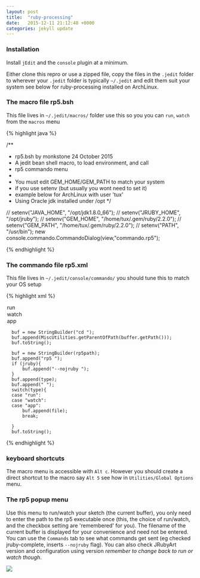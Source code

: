 ```yaml
---
layout: post
title:  "ruby-processing"
date:   2015-12-11 21:12:48 +0000
categories: jekyll update
---
```

### Installation

Install `jEdit` and the `console` plugin at a minimum.

Either clone this repro or use a zipped file, copy the files in the `.jedit` folder to wherever your `.jedit` folder is typically `~/.jedit` and edit them suit your system see below for ruby-processing installed on ArchLinux.

### The macro file rp5.bsh

This file lives in `~/.jedit/macros/` folder use this so you you can `run`, `watch` from the `macros` menu 

{% highlight java %}

/**
* rp5.bsh by monkstone 24 October 2015 
* A jedit bean shell macro, to load environment, and call
* rp5 commando menu
*
* You must edit GEM_HOME/GEM_PATH to match your system
* if you use setenv (but usually you wont need to set it)
* example below for ArchLinux with user 'tux'
* Using Oracle jdk installed under /opt
*/

// setenv("JAVA_HOME", "/opt/jdk1.8.0_66");
// setenv("JRUBY_HOME", "/opt/jruby");
// setenv("GEM_HOME", "/home/tux/.gem/ruby/2.2.0");
// setenv("GEM_PATH", "/home/tux/.gem/ruby/2.2.0");
// setenv("PATH", "/usr/bin");
new console.commando.CommandoDialog(view,"commando.rp5");

{% endhighlight %}

### The commando file rp5.xml

This file lives in `~/.jedit/console/commando/` you should tune this to match your OS setup

{% highlight xml %}
<?xml version="1.0"?>
<!DOCTYPE COMMANDO SYSTEM "commando.dtd">
<!-- Monkstone, 2015-October-25 for ruby-processing -->
<COMMANDO>
<UI>
<CAPTION LABEL="Run">
<FILE_ENTRY LABEL="ruby file" VARNAME="file" EVAL="buffer.getName()"/>
</CAPTION>
<CAPTION LABEL="Path to rp5">
<ENTRY LABEL="path" VARNAME="rp5path" DEFAULT=""/>
</CAPTION>
<CAPTION LABEL="Choose Run/Watch/App">
<CHOICE LABEL="Select" VARNAME="type" DEFAULT="run" >
<OPTION  LABEL="run" VALUE="run"/>
<OPTION LABEL="watch" VALUE="watch"/>
<OPTION LABEL="app" VALUE="app"/>
</CHOICE>
</CAPTION>
<CAPTION LABEL="JRuby Opt">
<TOGGLE LABEL="jruby-complete" VARNAME="jruby" DEFAULT="FALSE"/>
</CAPTION>
</UI>

<COMMANDS>
<COMMAND SHELL="System" CONFIRM="FALSE">
<!-- cd to working dir -->

	  buf = new StringBuilder("cd ");
	  buf.append(MiscUtilities.getParentOfPath(buffer.getPath()));
	  buf.toString();
	
</COMMAND>
<COMMAND SHELL="System" CONFIRM="FALSE">

	  buf = new StringBuilder(rp5path);
	  buf.append("rp5 ");
	  if (jruby){
	      buf.append("--nojruby ");
	  }	 
	  buf.append(type);
	  buf.append(" "); 
	  switch(type){
	  case "run":
	  case "watch":
	  case "app":
	      buf.append(file);
	      break;

	  }
	  buf.toString();
	
</COMMAND>
</COMMANDS>
</COMMANDO>

{% endhighlight %}

### keyboard shortcuts

The macro menu is accessible with `Alt c`.  However you should create a direct shortcut to the macro say `Alt 5` see how in `Utilities/Global Options` menu.

### The rp5 popup menu

Use this menu to run/watch your sketch (the current buffer), you only need to enter the path to the rp5 executable once (this, the choice of run/watch, and the checkbox setting are 'remembered' for you). The filename of the current buffer is displayed for your convenience and need not be entered. You can use the `Commands` tab to see what commands get sent (eg checked jruby-complete, inserts `--nojruby` flag). You can also check JRubyArt version and configuration using version _remember to change back to run or watch though_.

<img src="{{ site.github.url }}/assets/rp5.png" />
